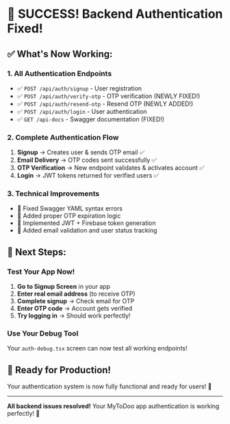 # 🎉 SUCCESS! Backend Authentication Fixed!

## ✅ What's Now Working:

### **1. All Authentication Endpoints**
- ✅ `POST /api/auth/signup` - User registration
- ✅ `POST /api/auth/verify-otp` - OTP verification (NEWLY FIXED!)
- ✅ `POST /api/auth/resend-otp` - Resend OTP (NEWLY ADDED!)
- ✅ `POST /api/auth/login` - User authentication
- ✅ `GET /api-docs` - Swagger documentation (FIXED!)

### **2. Complete Authentication Flow**
1. **Signup** → Creates user & sends OTP email ✅
2. **Email Delivery** → OTP codes sent successfully ✅
3. **OTP Verification** → New endpoint validates & activates account ✅
4. **Login** → JWT tokens returned for verified users ✅

### **3. Technical Improvements**
- 🔧 Fixed Swagger YAML syntax errors
- 🔧 Added proper OTP expiration logic
- 🔧 Implemented JWT + Firebase token generation
- 🔧 Added email validation and user status tracking

## 🚀 Next Steps:

### **Test Your App Now!**
1. **Go to Signup Screen** in your app
2. **Enter real email address** (to receive OTP)
3. **Complete signup** → Check email for OTP
4. **Enter OTP code** → Account gets verified
5. **Try logging in** → Should work perfectly!

### **Use Your Debug Tool**
Your `auth-debug.tsx` screen can now test all working endpoints!

## 🎯 Ready for Production!
Your authentication system is now fully functional and ready for users! 🎉

---
**All backend issues resolved!** Your MyToDoo app authentication is working perfectly! 🚀
